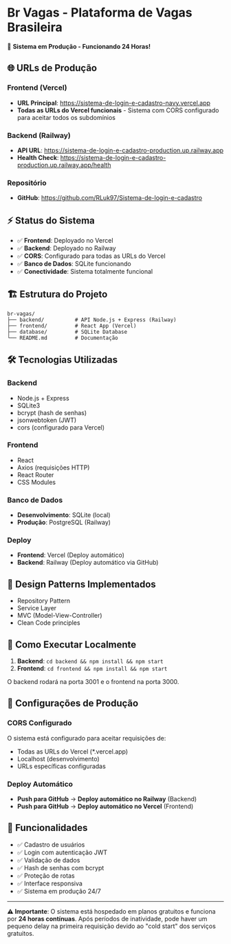 # Br Vagas - Plataforma de Vagas Brasileira

🚀 **Sistema em Produção - Funcionando 24 Horas!**

## 🌐 URLs de Produção

### Frontend (Vercel)
- **URL Principal**: https://sistema-de-login-e-cadastro-navy.vercel.app
- **Todas as URLs do Vercel funcionais** - Sistema com CORS configurado para aceitar todos os subdomínios

### Backend (Railway)
- **API URL**: https://sistema-de-login-e-cadastro-production.up.railway.app
- **Health Check**: https://sistema-de-login-e-cadastro-production.up.railway.app/health

### Repositório
- **GitHub**: https://github.com/RLuk97/Sistema-de-login-e-cadastro

## ⚡ Status do Sistema
- ✅ **Frontend**: Deployado no Vercel
- ✅ **Backend**: Deployado no Railway
- ✅ **CORS**: Configurado para todas as URLs do Vercel
- ✅ **Banco de Dados**: SQLite funcionando
- ✅ **Conectividade**: Sistema totalmente funcional

## 🏗️ Estrutura do Projeto

```
br-vagas/
├── backend/          # API Node.js + Express (Railway)
├── frontend/         # React App (Vercel)
├── database/         # SQLite Database
└── README.md         # Documentação
```

## 🛠️ Tecnologias Utilizadas

### Backend
- Node.js + Express
- SQLite3
- bcrypt (hash de senhas)
- jsonwebtoken (JWT)
- cors (configurado para Vercel)

### Frontend
- React
- Axios (requisições HTTP)
- React Router
- CSS Modules

### Banco de Dados
- **Desenvolvimento**: SQLite (local)
- **Produção**: PostgreSQL (Railway)

### Deploy
- **Frontend**: Vercel (Deploy automático)
- **Backend**: Railway (Deploy automático via GitHub)

## 🎯 Design Patterns Implementados
- Repository Pattern
- Service Layer
- MVC (Model-View-Controller)
- Clean Code principles

## 🚀 Como Executar Localmente

1. **Backend**: `cd backend && npm install && npm start`
2. **Frontend**: `cd frontend && npm install && npm start`

O backend rodará na porta 3001 e o frontend na porta 3000.

## 🔧 Configurações de Produção

### CORS Configurado
O sistema está configurado para aceitar requisições de:
- Todas as URLs do Vercel (*.vercel.app)
- Localhost (desenvolvimento)
- URLs específicas configuradas

### Deploy Automático
- **Push para GitHub** → **Deploy automático no Railway** (Backend)
- **Push para GitHub** → **Deploy automático no Vercel** (Frontend)

## 📝 Funcionalidades
- ✅ Cadastro de usuários
- ✅ Login com autenticação JWT
- ✅ Validação de dados
- ✅ Hash de senhas com bcrypt
- ✅ Proteção de rotas
- ✅ Interface responsiva
- ✅ Sistema em produção 24/7

---

**⚠️ Importante**: O sistema está hospedado em planos gratuitos e funciona por **24 horas contínuas**. Após períodos de inatividade, pode haver um pequeno delay na primeira requisição devido ao "cold start" dos serviços gratuitos.